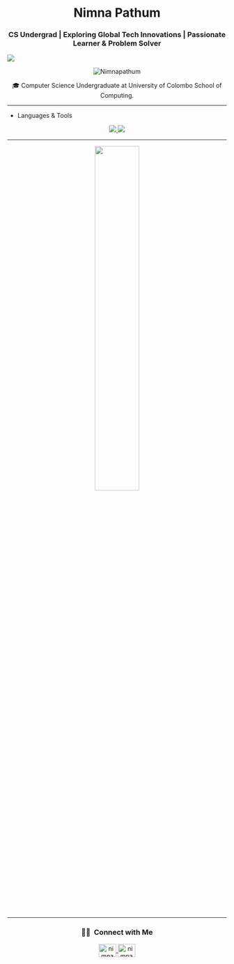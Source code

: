 <h1 align="center">Nimna Pathum</h1>

<h3 align="center">CS Undergrad | Exploring Global Tech Innovations | Passionate Learner & Problem Solver</h3>

![](https://github.com/halfrost/halfrost/blob/master/icons/header_1.png)

<p align="center"> <img src="https://komarev.com/ghpvc/?username=Nimnapathum&label=Profile%20views&color=0e75b6&style=flat" alt="Nimnapathum" /> </p>

<div align='center'> 🎓   Computer Science Undergraduate at University of Colombo School of Computing.</div>
<hr>

- Languages & Tools
<p align="center">
  <a href="https://skillicons.dev">
    <img src="https://skillicons.dev/icons?i=py,scala,javascript,react,nodejs,c,cpp,rust,html,css,java,mysql,mongodb,express,php" />
  </a>
  <a href="https://skillicons.dev">
    <img src="https://skillicons.dev/icons?i=vscode,git,docker,linux,arduino,discord,stackoverflow" />
  </a>
</p>

<hr>

<p align='center'>
<img width="45%" src="https://github-readme-stats-ten-gilt.vercel.app/api?username=Nimnapathum&show_icons=true&theme=gotham"/>
</p>
<hr>
<h3 align='center'> 🤝🏻 &nbsp;Connect with Me </h3>

<p align="center">
  <a href="https://www.linkedin.com/in/nimna-pathum-87a271266?utm_source=share&utm_campaign=share_via&utm_content=profile&utm_medium=android_app" target="blank">
    <img align="center" src="https://raw.githubusercontent.com/rahuldkjain/github-profile-readme-generator/master/src/images/icons/Social/linked-in-alt.svg" alt="nimna pathum" height="30" width="40" />
  </a>  

  <a href="https://discord.gg/nimna7657" target="blank">
    <img align="center" src="https://raw.githubusercontent.com/rahuldkjain/github-profile-readme-generator/master/src/images/icons/Social/discord.svg" alt="nimna7657" height="30" width="40" />
  </a>
</p>
